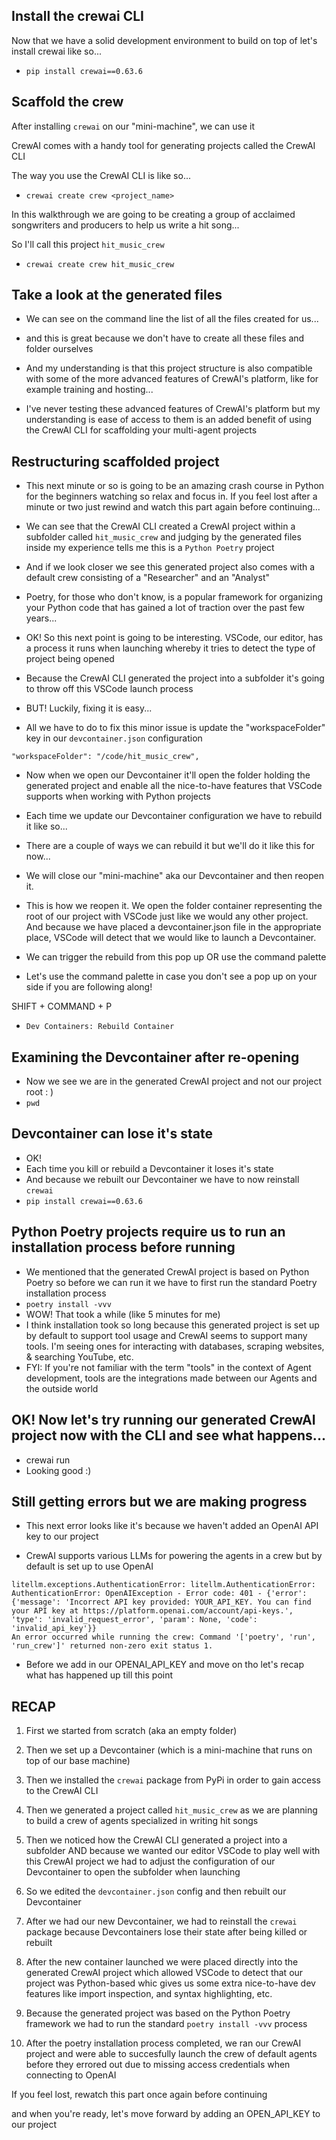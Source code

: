 ## Install the crewai CLI

Now that we have a solid development environment to build on top of let's install crewai like so...

- `pip install crewai==0.63.6`

## Scaffold the crew

After installing `crewai` on our "mini-machine", we can use it

CrewAI comes with a handy tool for generating projects called the CrewAI CLI

The way you use the CrewAI CLI is like so...

- `crewai create crew <project_name>`

In this walkthrough we are going to be creating a group of acclaimed songwriters and producers to help us write a hit song...

So I'll call this project `hit_music_crew`

- `crewai create crew hit_music_crew`

## Take a look at the generated files

- We can see on the command line the list of all the files created for us...
- and this is great because we don't have to create all these files and folder ourselves
- And my understanding is that this project structure is also compatible with some of the more advanced features of CrewAI's platform, like for example training and hosting...

- I've never testing these advanced features of CrewAI's platform but my understanding is ease of access to them is an added benefit of using the CrewAI CLI for scaffolding your multi-agent projects

## Restructuring scaffolded project

- This next minute or so is going to be an amazing crash course in Python for the beginners watching so relax and focus in. If you feel lost after a minute or two just rewind and watch this part again before continuing...

- We can see that the CrewAI CLI created a CrewAI project within a subfolder called `hit_music_crew` and judging by the generated files inside my experience tells me this is a `Python Poetry` project

- And if we look closer we see this generated project also comes with a default crew consisting of a "Researcher" and an "Analyst"

- Poetry, for those who don't know, is a popular framework for organizing your Python code that has gained a lot of traction over the past few years...

- OK! So this next point is going to be interesting. VSCode, our editor, has a process it runs when launching whereby it tries to detect the type of project being opened

- Because the CrewAI CLI generated the project into a subfolder it's going to throw off this VSCode launch process

- BUT! Luckily, fixing it is easy...

- All we have to do to fix this minor issue is update the "workspaceFolder" key in our `devcontainer.json` configuration

```
"workspaceFolder": "/code/hit_music_crew",
```

- Now when we open our Devcontainer it'll open the folder holding the generated project and enable all the nice-to-have features that VSCode supports when working with Python projects

- Each time we update our Devcontainer configuration we have to rebuild it like so...
- There are a couple of ways we can rebuild it but we'll do it like this for now...

- We will close our "mini-machine" aka our Devcontainer and then reopen it.

- This is how we reopen it. We open the folder container representing the root of our project with VSCode just like we would any other project. And because we have placed a devcontainer.json file in the appropriate place, VSCode will detect that we would like to launch a Devcontainer.

- We can trigger the rebuild from this pop up OR use the command palette

- Let's use the command palette in case you don't see a pop up on your side if you are following along!

SHIFT + COMMAND + P
  - `Dev Containers: Rebuild Container`

## Examining the Devcontainer after re-opening

- Now we see we are in the generated CrewAI project and not our project root : )
- `pwd`

## Devcontainer can lose it's state

- OK!
- Each time you kill or rebuild a Devcontainer it loses it's state
- And because we rebuilt our Devcontainer we have to now reinstall `crewai`
- `pip install crewai==0.63.6`

## Python Poetry projects require us to run an installation process before running

- We mentioned that the generated CrewAI project is based on Python Poetry so before we can run it we have to first run the standard Poetry installation process
- `poetry install -vvv`
- WOW! That took a while (like 5 minutes for me)
- I think installation took so long because this generated project is set up by default to support tool usage and CrewAI seems to support many tools. I'm seeing ones for interacting with databases, scraping websites, & searching YouTube, etc.
- FYI: If you're not familiar with the term "tools" in the context of Agent development, tools are the integrations made between our Agents and the outside world

## OK! Now let's try running our generated CrewAI project now with the CLI and see what happens...

- crewai run 
- Looking good :)

## Still getting errors but we are making progress

- This next error looks like it's because we haven't added an OpenAI API key to our project

- CrewAI supports various LLMs for powering the agents in a crew but by default is set up to use OpenAI

```
litellm.exceptions.AuthenticationError: litellm.AuthenticationError: AuthenticationError: OpenAIException - Error code: 401 - {'error': {'message': 'Incorrect API key provided: YOUR_API_KEY. You can find your API key at https://platform.openai.com/account/api-keys.', 'type': 'invalid_request_error', 'param': None, 'code': 'invalid_api_key'}}
An error occurred while running the crew: Command '['poetry', 'run', 'run_crew']' returned non-zero exit status 1.
```

- Before we add in our OPENAI_API_KEY and move on tho let's recap what has happened up till this point

## RECAP

1. First we started from scratch (aka an empty folder)

2. Then we set up a Devcontainer (which is a mini-machine that runs on top of our base machine)

3. Then we installed the `crewai` package from PyPi in order to gain access to the CrewAI CLI

4. Then we generated a project called `hit_music_crew` as we are planning to build a crew of agents specialized in writing hit songs

5. Then we noticed how the CrewAI CLI generated a project into a subfolder AND because we wanted our editor VSCode to play well with this CrewAI project we had to adjust the configuration of our Devcontainer to open the subfolder when launching

6. So we edited the `devcontainer.json` config and then rebuilt our Devcontainer

7. After we had our new Devcontainer, we had to reinstall the `crewai` package because Devcontainers lose their state after being killed or rebuilt

8. After the new container launched we were placed directly into the generated CrewAI project which allowed VSCode to detect that our project was Python-based whic gives us some extra nice-to-have dev features like import inspection, and syntax highlighting, etc.

9. Because the generated project was based on the Python Poetry framework we had to run the standard `poetry install -vvv` process

10. After the poetry installation process completed, we ran our CrewAI project and were able to succesfully launch the crew of default agents before they errored out due to missing access credentials when connecting to OpenAI

If you feel lost, rewatch this part once again before continuing

and when you're ready, let's move forward by adding an OPEN_API_KEY to our project